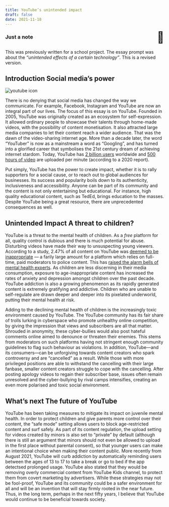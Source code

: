 ```yaml
---
title: YouTube’s unintended impact
draft: false
date: 2021-11-18
---
```

<style>
	.emoji {
	  margin-top: -10px;
	  user-select: none;
	  font-size: 35px;
	  font-weight: normal;
	}

	.whatever {
	  display: flex;
	  justify-content: space-between;
	}
</style>
<section class="infobox">
    <h3 class="whatever">Just a note<span class="emoji" title="school building emoji">🏫</span></h3>
	<p>This was previously written for a school project. The essay prompt was about the <em>“unintended effects of a certain technology”</em>. This is a revised version.</p>
</section>

## Introduction <span>Social media’s power</span>

<img src="/youtube-featured-image.jpg" alt="youtube icon">

There is no denying that social media has changed the way we communicate. For example, Facebook, Instagram and YouTube are now an integral part of our lives. The focus of this essay is on YouTube. Founded in 2005, YouTube was originally created as an ecosystem for self-expression. It allowed ordinary people to showcase their talents through home-made videos, with the possibility of content monetisation. It also attracted large media companies to let their content reach a wider audience. That was the dawn of the video-sharing internet age. More than a decade later, the word “YouTuber” is now as a mainstream a word as “Googling”, and has turned into a glorified career that symbolises the 21st century dream of achieving internet stardom. Today, YouTube has [2 billion users](https://backlinko.com/youtube-users) worldwide and [500 hours of video](https://www.brandwatch.com/blog/youtube-stats/) are uploaded per minute (according to a 2020 report).

Put simply, YouTube has the power to create impact, whether it is to rally supporters for a social cause, or to reach out to global audiences for businesses. Its success and popularity boils down to its authenticity, inclusiveness and accessibility. Anyone can be part of its community and the content is not only entertaining but educational. For instance, high quality educational content, such as TedEd, brings education to the masses. Despite YouTube being a great resource, there are unprecedented consequences as well.

## Unintended Impact <span>A threat to children?</span>
YouTube is a threat to the mental health of children. As a _free_ platform for all, quality control is dubious and there is much potential for abuse. Disturbing videos have made their way to unsuspecting young viewers. According to a study, 2.47% of all content on YouTube was [deemed to be inappropriate](https://ojs.aaai.org/index.php/ICWSM/article/view/7320) — a farily large amount for a platform which relies on full-time, paid moderators to police content. This has [raised the alarm bells of mental health experts](https://www.cnbc.com/2018/02/13/youtube-is-causing-stress-and-sexualization-in-young-children.html). As children are less discerning in their media consumption, exposure to age-inappropriate content has increased the rates of anxiety and depression amongst children over the past decade. YouTube addiction is also a growing phenomenon as its rapidly generated content is extremely gratifying and addictive. Children who are unable to self-regulate are drawn deeper and deeper into its pixelated underworld, putting their mental health at risk. 

Adding to the declining mental health of children is the increasingly toxic environment caused by YouTube. The YouTube community has its fair share of trolls lurking in cyberspace who promote unhealthy online competition, by giving the impression that views and subscribers are all that matter. Shrouded in anonymity, these cyber-bullies would also post hateful comments online aimed to denounce or threaten their enemies. This stems from moderators on such platforms having not stringent enough community guidelines to flag such behaviour as violations. In addition, YouTube—and its consumers—can be unforgiving towards content creators who spark controversy and are “cancelled” as a result. While those with more privileged positions are able to withstand the cancelling with their large fanbase, smaller content creators struggle to cope with the cancelling. After posting apology videos to regain their subscriber base, issues often remain unresolved and the cyber-bullying by rival camps intensifies, creating an even more polarised and toxic social environment.

## What’s next <span>The future of YouTube</span>
YouTube has been taking measures to mitigate its impact on juvenile mental health. In order to protect children and give parents more control over their content, the “safe mode” setting allows users to block age-restricted content and surf safely. As part of its content regulation, the upload setting for videos created by minors is also set to “private” by default (although there is still an argument that minors should not even be allowed to upload in the first place without parental consent), so that younger users can make an intentional choice when making their content public. More recently from August 2021, YouTube will curb addiction by automatically reminding users between the ages of 13 to 17 to take a break or go to bed if the app detectsed prolonged usage. YouTube also stated that they would be removing overly commercial content from YouTube Kids channel, to protect them from covert marketing by advertisers. While these strategies may not be fool-proof, YouTube and its community could be a safer environment for all and will be an invention that will stay firmly rooted in the near future.
Thus, in the long term, perhaps in the next fifty years, I believe that YouTube would continue to be beneficial towards society.